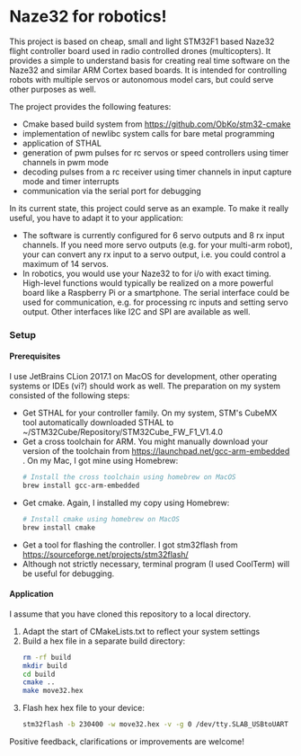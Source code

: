 # Naze32 for robotics!

This project is based on cheap, small and light STM32F1 based Naze32 
flight controller  board used in radio controlled drones (multicopters). 
It provides a simple to understand basis for creating real time software 
on the Naze32 and similar ARM Cortex based boards. It is intended for
controlling robots with multiple servos or autonomous model cars, but
could serve other purposes as well.

The project provides the following features:
- Cmake based build system from https://github.com/ObKo/stm32-cmake
- implementation of newlibc system calls for bare metal programming
- application of STHAL
- generation of pwm pulses for rc servos or speed controllers using
  timer channels in pwm mode
- decoding pulses from a rc receiver using timer channels 
  in input capture mode and timer interrupts
- communication via the serial port for debugging

In its current state, this project could serve as an example.
To make it really useful, you have to adapt it to your 
application:
- The software is currently configured for 6 servo outputs and 8 rx input 
channels. If you need more servo outputs (e.g. for your multi-arm robot),
your can convert any rx input to a servo output, i.e. you could control 
a maximum of 14 servos.
- In robotics, you would use your Naze32 to for i/o with exact timing.
High-level functions would typically be realized on a more powerful board
like a Raspberry Pi or a smartphone. The serial interface could be used
for communication, e.g. for processing rc inputs and setting servo output.
Other interfaces like I2C and SPI are available as well.


### Setup

#### Prerequisites
I use JetBrains CLion 2017.1 on MacOS for development, other operating systems
or IDEs (vi?) should work as well.
The preparation on my system consisted of the following steps:
- Get STHAL for your controller family. On my system, STM's CubeMX tool 
  automatically downloaded STHAL to ~/STM32Cube/Repository/STM32Cube_FW_F1_V1.4.0
- Get a cross toolchain for ARM. You might manually download your 
  version of the toolchain from 
  https://launchpad.net/gcc-arm-embedded .
  On my Mac, I got mine using Homebrew:
  ```bash
  # Install the cross toolchain using homebrew on MacOS
  brew install gcc-arm-embedded
  ```
- Get cmake. Again, I installed my copy using Homebrew:
  ```bash
  # Install cmake using homebrew on MacOS
  brew install cmake
  ```
- Get a tool for flashing the controller. I got stm32flash from 
  https://sourceforge.net/projects/stm32flash/
- Although not strictly necessary, terminal program (I used CoolTerm)
  will be useful for debugging.

#### Application
I assume that you have cloned this repository to a local directory.
1. Adapt the start of CMakeLists.txt to reflect your system settings
1. Build a hex file in a separate build directory:
   ```bash
   rm -rf build
   mkdir build
   cd build
   cmake ..
   make move32.hex
   ```
1. Flash hex hex file to your device:
   ```bash
   stm32flash -b 230400 -w move32.hex -v -g 0 /dev/tty.SLAB_USBtoUART
   ```

Positive feedback, clarifications or improvements are welcome!
